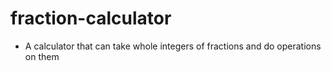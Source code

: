 # fraction-calculator
- A calculator that can take whole integers of fractions and do operations on them
